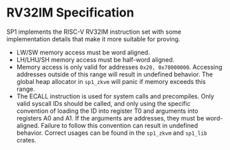 # RV32IM Specification

SP1 implements the RISC-V RV32IM instruction set with some implementation details that make it more suitable for proving.

- LW/SW memory access must be word aligned.
- LH/LHU/SH memory access must be half-word aligned.
- Memory access is only valid for addresses `0x20, 0x78000000`. Accessing addresses outside of this range will result in undefined behavior. The global heap allocator in `sp1_zkvm` will panic if memory exceeds this range.
- The ECALL instruction is used for system calls and precompiles. Only valid syscall IDs should be called, and only using the specific convention of loading the ID into register T0 and arguments into registers A0 and A1. If the arguments are addresses, they must be word-aligned. Failure to follow this convention can result in undefined behavior. Correct usages can be found in the `sp1_zkvm` and `sp1_lib` crates.

